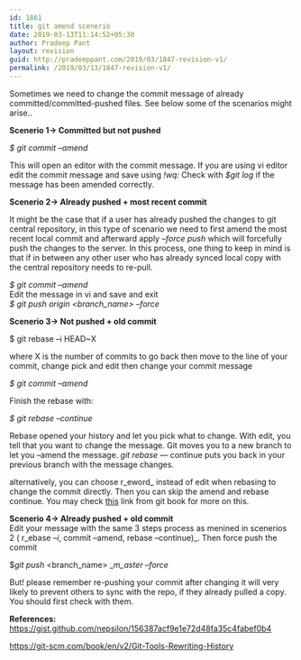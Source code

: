 ```yaml
---
id: 1861
title: git amend scenerio
date: 2019-03-13T11:14:52+05:30
author: Pradeep Pant
layout: revision
guid: http://pradeeppant.com/2019/03/1847-revision-v1/
permalink: /2019/03/13/1847-revision-v1/
---
```

Sometimes we need to change the commit message of already committed/committed-pushed files. See below some of the scenarios might arise<g class="gr_ gr\_4 gr-alert gr\_gramm gr\_inline\_cards gr\_run\_anim Punctuation multiReplace" id="4" data-gr-id="4">..</g> 

**Scenerio 1-> Committed but not pushed**

_$ git commit &#8211;amend_

This will open an editor with the commit message. If you are using vi editor edit the commit message and save using _<g class="gr_ gr\_8 gr-alert gr\_gramm gr\_inline\_cards gr\_run\_anim Style replaceWithoutSep" id="8" data-gr-id="8">!<g class="gr_ gr\_5 gr-alert gr\_spell gr\_inline\_cards gr\_disable\_anim_appear ContextualSpelling" id="5" data-gr-id="5">wq</g></g>:_ Check with _$git log_ if the message has been amended correctly.

**Scenerio 2-> Already pushed + most recent commit**

It might be the case that if a user has already pushed the changes to git central repository, in this type of scenario we need to first amend the most recent local commit and afterward apply _&#8211;force push_ which will forcefully push the changes to the server. In this process, one thing to keep in mind is that if in between any other user who has already synced local copy with the central repository needs to re-pull.

_$ git commit &#8211;amend_  
Edit the message in vi and save and exit  
 _$ git push origin <branch_name> &#8211;force_

  
**Scenerio 3-> Not pushed + old commit** 

$ git rebase &#8211;<g class="gr_ gr\_5 gr-alert gr\_tiny gr\_spell gr\_inline\_cards gr\_run_anim ContextualSpelling multiReplace" id="5" data-gr-id="5">i</g> HEAD~X

where X is the number of commits to <g class="gr_ gr\_3 gr-alert gr\_gramm gr\_inline\_cards gr\_run\_anim Grammar multiReplace" id="3" data-gr-id="3">go</g> back then move to the line of your commit, change pick and edit then change your commit message

_$ git commit &#8211;amend_ 

Finish the rebase with:

_$ git rebase &#8211;continue_

Rebase opened your history and let you pick what to change. With edit, you tell that you <g class="gr_ gr\_9 gr-alert gr\_gramm gr\_inline\_cards gr\_run\_anim Grammar only-ins replaceWithoutSep" id="9" data-gr-id="9">want</g> to change the message. Git moves you to a new branch to let you &#8211;amend the message. _git rebase &#8212;_ continue puts you back in your previous branch with the message changes. 

alternatively, you can <g class="gr_ gr\_4 gr-alert gr\_gramm gr\_inline\_cards gr\_run\_anim Grammar only-ins replaceWithoutSep" id="4" data-gr-id="4">choose</g> r_eword_ instead of edit when rebasing to change the commit directly. Then you can skip the amend and rebase continue. You may check [this](https://git-scm.com/book/en/v2/Git-Tools-Rewriting-History) link from git book for more on this.

**<g class="gr_ gr\_6 gr-alert gr\_spell gr\_inline\_cards gr\_run\_anim ContextualSpelling ins-del multiReplace" id="6" data-gr-id="6">Scenerio</g> 4-> Already pushed <g class="gr_ gr\_12 gr-alert gr\_tiny gr\_gramm gr\_inline\_cards gr\_run_anim Grammar only-ins doubleReplace replaceWithoutSep" id="12" data-gr-id="12">+</g> old commit**  
Edit your message with the same 3 steps process as <g class="gr_ gr\_25 gr-alert gr\_spell gr\_inline\_cards gr\_run\_anim ContextualSpelling ins-del multiReplace" id="25" data-gr-id="25">menined</g> in scenerios 2 ( r_ebase &#8211;_<g class="gr_ gr\_7 gr-alert gr\_tiny gr\_spell gr\_inline\_cards gr\_run_anim ContextualSpelling multiReplace" id="7" data-gr-id="7">_i_</g>_, commit &#8211;amend, rebase &#8211;continue)_. Then force push the commit

$_git push_ <branch_name> __m_aster &#8211;force_

But! please remember re-pushing your commit after changing it will very likely to prevent others to sync with the <g class="gr_ gr\_7 gr-alert gr\_gramm gr\_inline\_cards gr\_run\_anim Punctuation only-del replaceWithoutSep" id="7" data-gr-id="7">repo,</g> if they already pulled a copy. You should first check with them.

<p class="has-text-color has-vivid-cyan-blue-color">
  <strong>References: <br /></strong><a href="https://gist.github.com/nepsilon/156387acf9e1e72d48fa35c4fabef0b4">https://gist.github.com/nepsilon/156387acf9e1e72d48fa35c4fabef0b4</a>
</p>

<p class="has-text-color has-vivid-cyan-blue-color">
  <a href="https://git-scm.com/book/en/v2/Git-Tools-Rewriting-History">https://git-scm.com/book/en/v2/Git-Tools-Rewriting-History</a>
</p>